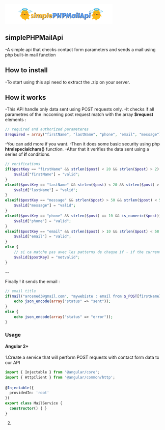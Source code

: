 ![alt text](https://raw.githubusercontent.com/medaros/simplePHPMailApi/master/simplephpmailapi_logo.png)
## simplePHPMailApi
-A simple api that checks contact form parameters and sends a mail using php built-in mail function

## How to install
-To start using this api need to extract the .zip on your server.

## How it works
-This API handle only data sent using POST requests only.
-It checks if all parametres of the inccoming post request match with the array **$request** elements :

```php
// required and authorized parameteres
$required = array("firstName", "lastName", "phone", "email", "message");
```

-You can add more if you want.
-Then it does some basic security using php **htmlspecialchars()** function.
-After that it verifies the data sent using a series of **if** conditions.

```php
// verifications
if($postKey == "firstName" && strlen($post) < 20 && strlen($post) > 2) {
    $valid["firstName"] = "valid";
}
elseif($postKey == "lastName" && strlen($post) < 20 && strlen($post) > 2) {
    $valid["lastName"] = "valid";
}
elseif($postKey == "message" && strlen($post) > 50 && strlen($post) < 500) {
    $valid["message"] = "valid";   
}
elseif($postKey == "phone" && strlen($post) == 10 && is_numeric($post)) {
    $valid["phone"] = "valid";
}
elseif($postKey == "email" && strlen($post) > 10 && strlen($post) < 50 && preg_match("/^[_a-z0-9-]+(\.[_a-z0-9-]+)*@[a-z0-9-]+(\.[a-z0-9-]+)*(\.[a-z]{2,3})$/", $post)) {
    $valid["email"] = "valid"; 
}
else {
    // si ca matche pas avec les patterns de chaque if - if the current input does not match with it corresponding regex
    $valid[$postKey] = "notvalid";
}
```
--

Finally ! it sends the email :

```php
// email title
if(mail("arosmed3@gmail.com", "mywebiste : email from $_POST[firstName] $_POST[lastName]", $message, $headers)) {
    echo json_encode(array("status" => "sent"));
}
else {
    echo json_encode(array("status" => "error"));
}
```

### Usage

#### Angular 2+

1.Create a service that will perform POST requests with contact form data to our API

```typescript
import { Injectable } from '@angular/core';
import { HttpClient } from '@angular/common/http';

@Injectable({
  providedIn: 'root'
})
export class MailService {
  constructor() { }
}
```

2.
